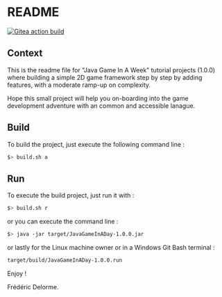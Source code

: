# README
   
[![Gitea action build](http://nextserver01:4000/frederic/JavaGameOnAWeek/actions/workflows/build.yml/badge.svg?branch=develop)](http://nextserver01:4000/frederic/JavaGameOnAWeek/actions?workflow=build.yml&actor=0&status=0 "build on /develop")

## Context

This is the readme file for "Java Game In A Week" tutorial projects (1.0.0) where building a simple 2D game framework step by step by adding features, with a moderate ramp-up on complexity.

Hope this small project will help you on-boarding into the game development adventure with an common and accessible lanague.


## Build
To build the project, just execute the following command line :

```bash
$> build.sh a
```
## Run

To execute the build project, just run it with :

```bash
$> build.sh r
```

or you can execute the command line :

```bash
$> java -jar target/JavaGameInADay-1.0.0.jar
```

or lastly for the Linux machine owner or in a Windows Git Bash terminal :

```bash
target/build/JavaGameInADay-1.0.0.run
```

Enjoy !

Frédéric Delorme.


